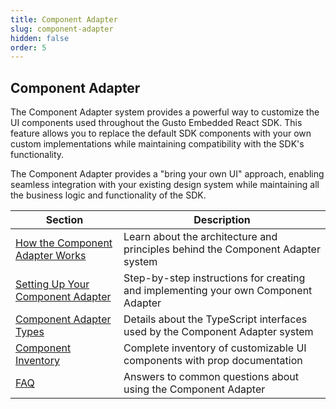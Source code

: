 ```yaml
---
title: Component Adapter
slug: component-adapter
hidden: false
order: 5
---
```


## Component Adapter

The Component Adapter system provides a powerful way to customize the UI components used throughout the Gusto Embedded React SDK. This feature allows you to replace the default SDK components with your own custom implementations while maintaining compatibility with the SDK's functionality.

The Component Adapter provides a "bring your own UI" approach, enabling seamless integration with your existing design system while maintaining all the business logic and functionality of the SDK.

| Section                                                                  | Description                                                                        |
| ------------------------------------------------------------------------ | ---------------------------------------------------------------------------------- |
| [How the Component Adapter Works](./how-the-component-adapter-works)     | Learn about the architecture and principles behind the Component Adapter system    |
| [Setting Up Your Component Adapter](./setting-up-your-component-adapter) | Step-by-step instructions for creating and implementing your own Component Adapter |
| [Component Adapter Types](./component-adapter-types)                     | Details about the TypeScript interfaces used by the Component Adapter system       |
| [Component Inventory](./component-inventory)                             | Complete inventory of customizable UI components with prop documentation           |
| [FAQ](./component-adapter-faq)                                           | Answers to common questions about using the Component Adapter                      |
